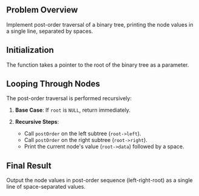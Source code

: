 ## Problem Overview
Implement post-order traversal of a binary tree, printing the node values in a single line, separated by spaces.

## Initialization
The function takes a pointer to the root of the binary tree as a parameter.

## Looping Through Nodes
The post-order traversal is performed recursively:

1. **Base Case**: If `root` is `NULL`, return immediately.

2. **Recursive Steps**:
   - Call `postOrder` on the left subtree (`root->left`).
   - Call `postOrder` on the right subtree (`root->right`).
   - Print the current node's value (`root->data`) followed by a space.

## Final Result
Output the node values in post-order sequence (left-right-root) as a single line of space-separated values.
